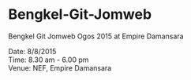 # Bengkel-Git-Jomweb
Bengkel Git Jomweb Ogos 2015 at Empire Damansara

Date: 8/8/2015<br>
Time: 8.30 am - 6.00 pm<br>
Venue: NEF, Empire Damansara<br>